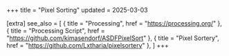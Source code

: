 +++
title = "Pixel Sorting"
updated = 2025-03-03

[extra]
see_also = [
    { title = "Processing", href = "https://processing.org/" },
    { title = "Processing Script", href = "https://github.com/kimasendorf/ASDFPixelSort" },
    { title = "Pixel Sortery", href = "https://github.com/Lxtharia/pixelsortery" },
]
+++


